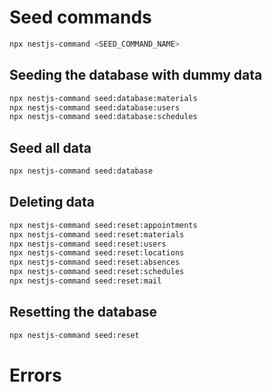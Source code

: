 # Seed commands

```bash
npx nestjs-command <SEED_COMMAND_NAME>
```

## Seeding the database with dummy data

```bash
npx nestjs-command seed:database:materials
npx nestjs-command seed:database:users
npx nestjs-command seed:database:schedules
```

## Seed all data

```bash
npx nestjs-command seed:database
```

## Deleting data

```bash
npx nestjs-command seed:reset:appointments
npx nestjs-command seed:reset:materials
npx nestjs-command seed:reset:users
npx nestjs-command seed:reset:locations
npx nestjs-command seed:reset:absences
npx nestjs-command seed:reset:schedules
npx nestjs-command seed:reset:mail
```

## Resetting the database

```bash
npx nestjs-command seed:reset
```

# Errors

